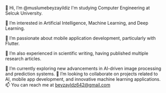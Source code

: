 👋 Hi, I’m @muslumebeyzayildiz
I'm studying Computer Engineering at Selcuk University.

👀 I’m interested in Artificial Intelligence, Machine Learning, and Deep Learning.

👀 I’m passionate about mobile application development, particularly with Flutter.

👀 I’m also experienced in scientific writing, having published multiple research articles.

🌱 I’m currently exploring new advancements in AI-driven image processing and prediction systems.
💞️ I’m looking to collaborate on projects related to AI, mobile app development, and innovative machine learning applications.
📫 You can reach me at beyzayldz642@gmail.com

<!---
muslumebeyzayildiz/muslumebeyzayildiz is a ✨ special ✨ repository because its `README.md` (this file) appears on your GitHub profile.
You can click the Preview link to take a look at your changes.
--->
